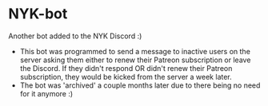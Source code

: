 # NYK-bot

Another bot added to the NYK Discord :)
- This bot was programmed to send a message to inactive users on the server asking them either to renew 
their Patreon subscription or leave the Discord. If they didn't respond OR didn't renew their Patreon 
subscription, they would be kicked from the server a week later.
- The bot was 'archived' a couple months later due to there being no need for it anymore :)
